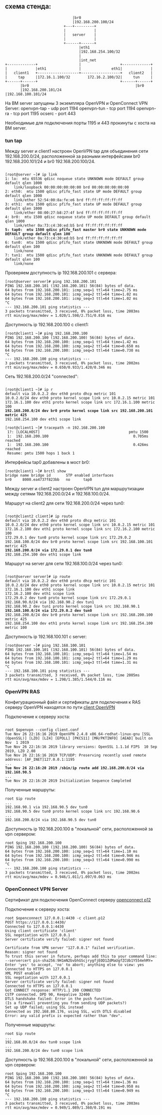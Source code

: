 ## схема стенда:


                                   |br0
                                   |192.168.200.100/24
                               +---+---------+
                               |             |
                               |   server    |
                               |             |
                               +------+------+
                                      |eth1
                                      |192.168.254.100/32
                                      |
                                      |int_net
    +-------------+                   |                  +-------------+
    |             |eth1               |              eth1|             |
    |   client1   +-------------------+------------------+   client2   |
    |     tap     |172.16.1.100/32        172.16.2.100/32|     tun     |
    +------+------+                                      +------+------+
           |br0                                                 |br0
           |192.168.200.101/24                                  |192.168.100.101/24



На ВМ server запущены 3 экземпляра OpenVPN и OpenConnect VPN Server:
openvpn-tap - udp port 1194
openvpn-tun - tcp port 1194
openvpn-ra - tcp port 1195
ocserc - port 443

Необходимые для подключения порты 1195 и 443 прокинуты с хоста на ВМ server.

### tun tap

Между server и client1 настроен OpenVPN tap для объединения сети 192.168.200.0/24, расположенной за
разными интерфейсами br0 192.168.200.101/24 и br0 192.168.200.100/24.

<pre><code>
[root@server ~]# ip link
1: lo: <LOOPBACK,UP,LOWER_UP> mtu 65536 qdisc noqueue state UNKNOWN mode DEFAULT group default qlen 1000
    link/loopback 00:00:00:00:00:00 brd 00:00:00:00:00:00
2: eth0: <BROADCAST,MULTICAST,UP,LOWER_UP> mtu 1500 qdisc pfifo_fast state UP mode DEFAULT group default qlen 1000
    link/ether 52:54:00:8a:fe:e6 brd ff:ff:ff:ff:ff:ff
3: eth1: <BROADCAST,MULTICAST,UP,LOWER_UP> mtu 1500 qdisc pfifo_fast state UP mode DEFAULT group default qlen 1000
    link/ether 08:00:27:b8:27:4f brd ff:ff:ff:ff:ff:ff
4: br0: <BROADCAST,MULTICAST,PROMISC,UP,LOWER_UP> mtu 1500 qdisc noqueue state UP mode DEFAULT group default qlen 1000
    link/ether 0a:73:c4:30:ed:b5 brd ff:ff:ff:ff:ff:ff
<b>5: tap0: <BROADCAST,MULTICAST,PROMISC,UP,LOWER_UP> mtu 1500 qdisc pfifo_fast master br0 state UNKNOWN mode DEFAULT group default qlen 100</b>
    link/ether 0a:73:c4:30:ed:b5 brd ff:ff:ff:ff:ff:ff
6: tun0: <POINTOPOINT,MULTICAST,NOARP,UP,LOWER_UP> mtu 1500 qdisc pfifo_fast state UNKNOWN mode DEFAULT group default qlen 100
    link/none
7: tun1: <POINTOPOINT,MULTICAST,NOARP,UP,LOWER_UP> mtu 1500 qdisc pfifo_fast state UNKNOWN mode DEFAULT group default qlen 100
    link/none
</code></pre>

Проверяем доступность ip 192.168.200.101 с сервера:

    [root@server server]# ping 192.168.200.101
    PING 192.168.200.101 (192.168.200.101) 56(84) bytes of data.
    64 bytes from 192.168.200.101: icmp_seq=1 ttl=64 time=2.75 ms
    64 bytes from 192.168.200.101: icmp_seq=2 ttl=64 time=1.02 ms
    64 bytes from 192.168.200.101: icmp_seq=3 ttl=64 time=1.02 ms
    ^C
    --- 192.168.200.101 ping statistics ---
    3 packets transmitted, 3 received, 0% packet loss, time 2003ms
    rtt min/avg/max/mdev = 1.020/1.598/2.751/0.816 ms


Доступность ip 192.168.200.100 с client1:

    [root@client1 ~]# ping 192.168.200.100
    PING 192.168.200.100 (192.168.200.100) 56(84) bytes of data.
    64 bytes from 192.168.200.100: icmp_seq=1 ttl=64 time=1.42 ms
    64 bytes from 192.168.200.100: icmp_seq=2 ttl=64 time=0.650 ms
    64 bytes from 192.168.200.100: icmp_seq=3 ttl=64 time=0.730 ms
    ^C
    --- 192.168.200.100 ping statistics ---
    3 packets transmitted, 3 received, 0% packet loss, time 2002ms
    rtt min/avg/max/mdev = 0.650/0.933/1.420/0.346 ms

Сеть 192.168.200.0/24 "connected":
<pre><code>
[root@client1 ~]# ip r
default via 10.0.2.2 dev eth0 proto dhcp metric 101 
10.0.2.0/24 dev eth0 proto kernel scope link src 10.0.2.15 metric 101 
172.16.1.100 dev eth1 proto kernel scope link src 172.16.1.100 metric 100 
<b>192.168.200.0/24 dev br0 proto kernel scope link src 192.168.200.101 metric 425</b>
192.168.254.100 dev eth1 scope link 
</code></pre>

    [root@client1 ~]# tracepath -n 192.168.200.100
     1?: [LOCALHOST]                                         pmtu 1500
     1:  192.168.200.100                                       0.705ms reached
     1:  192.168.200.100                                       0.426ms reached
	 Resume: pmtu 1500 hops 1 back 1 


Интерфейсы tap0 добавлены в мост br0:

    [root@client1 ~]# brctl show
    bridge name	bridge id		STP enabled	interfaces
    br0		8000.ea4737f823bb	no		tap0




Между server и client2 настроен OpenVPN tun для маршрутизации между сетями 192.168.200.0/24 и 192.168.100.0/24.

Маршрут на client2 для сети 192.168.200.0/24 через tun0:
<pre><code>
[root@client2 client]# ip route
default via 10.0.2.2 dev eth0 proto dhcp metric 101 
10.0.2.0/24 dev eth0 proto kernel scope link src 10.0.2.15 metric 101 
172.16.2.100 dev eth1 proto kernel scope link src 172.16.2.100 metric 100 
172.29.0.1 dev tun0 proto kernel scope link src 172.29.0.2
192.168.100.0/24 dev br0 proto kernel scope link src 192.168.100.101 metric 425 
<b>192.168.200.0/24 via 172.29.0.1 dev tun0</b>
192.168.254.100 dev eth1 scope link
</code></pre>

Маршрут на server для сети 192.168.100.0/24 через tun0:
<pre><code>
[root@server server]# ip route
default via 10.0.2.2 dev eth0 proto dhcp metric 101 
10.0.2.0/24 dev eth0 proto kernel scope link src 10.0.2.15 metric 101 
172.16.1.100 dev eth1 scope link 
172.16.2.100 dev eth1 scope link 
172.29.0.2 dev tun0 proto kernel scope link src 172.29.0.1 
192.168.90.0/24 via 192.168.90.2 dev tun1 
192.168.90.2 dev tun1 proto kernel scope link src 192.168.90.1 
<b>192.168.100.0/24 via 172.29.0.2 dev tun0</b>
192.168.200.0/24 dev br0 proto kernel scope link src 192.168.200.100 metric 425 
192.168.254.100 dev eth1 proto kernel scope link src 192.168.254.100 metric 100
</code></pre>

Доступность ip 192.168.100.101 с server:

    [root@server ~]# ping 192.168.100.101
    PING 192.168.100.101 (192.168.100.101) 56(84) bytes of data.
    64 bytes from 192.168.100.101: icmp_seq=1 ttl=64 time=1.54 ms
    64 bytes from 192.168.100.101: icmp_seq=2 ttl=64 time=1.29 ms
    64 bytes from 192.168.100.101: icmp_seq=3 ttl=64 time=1.31 ms
    ^C
    --- 192.168.100.101 ping statistics ---
    3 packets transmitted, 3 received, 0% packet loss, time 2005ms
    rtt min/avg/max/mdev = 1.298/1.385/1.544/0.116 ms

### OpenVPN RAS


Конфигурационный файл и сертификаты для подключения к RAS серверу OpenVPN находятся по пути
[client OpenVPN](provisioning/client)


Подключение к серверу хоста:
<pre><code>
root $openvpn --config client.conf
Tue Nov 26 22:16:16 2019 OpenVPN 2.4.8 x86_64-redhat-linux-gnu [SSL (OpenSSL)] [LZO] [LZ4] [EPOLL] [PKCS11] [MH/PKTINFO] [AEAD] built on Nov  1 2019
Tue Nov 26 22:16:16 2019 library versions: OpenSSL 1.1.1d FIPS  10 Sep 2019, LZO 2.08
Tue Nov 26 22:16:16 2019 TCP/UDP: Preserving recently used remote address: [AF_INET]127.0.0.1:1195
...
<b>Tue Nov 26 22:16:20 2019 /sbin/ip route add 192.168.200.0/24 via 192.168.90.5</b>
...
Tue Nov 26 22:16:20 2019 Initialization Sequence Completed
</code></pre>

Полученные маршруты:

    root $ip route
    ...
    192.168.90.1 via 192.168.90.5 dev tun0 
    192.168.90.5 dev tun0 proto kernel scope link src 192.168.90.6 
    ...
    192.168.200.0/24 via 192.168.90.5 dev tun0


Доступность ip 192.168.200.100 в "локальной" сети, расположенной за vpn сервером:

    root $ping 192.168.200.100
    PING 192.168.200.100 (192.168.200.100) 56(84) bytes of data.
    64 bytes from 192.168.200.100: icmp_seq=1 ttl=64 time=1.10 ms
    64 bytes from 192.168.200.100: icmp_seq=2 ttl=64 time=0.946 ms
    64 bytes from 192.168.200.100: icmp_seq=3 ttl=64 time=0.990 ms
    ^C
    --- 192.168.200.100 ping statistics ---
    3 packets transmitted, 3 received, 0% packet loss, time 2002ms
    rtt min/avg/max/mdev = 0.946/1.011/1.097/0.063 ms


### OpenConnect VPN Server

Сертификат для подключения OpenConnect серверу [openconnect p12](provisioning/client/client.p12)

Подключение к серверу хоста:

    root $openconnect 127.0.0.1:4430 -c client.p12 
    POST https://127.0.0.1:4430/
    Connected to 127.0.0.1:4430
    Using client certificate 'client'
    SSL negotiation with 127.0.0.1
    Server certificate verify failed: signer not found

    Certificate from VPN server "127.0.0.1" failed verification.
    Reason: signer not found
    To trust this server in future, perhaps add this to your command line:
    --servercert pin-sha256:9H1mN2bvbhGScjrygfjEOD1ZdMaUgfZCUb1Y554ehMY=
    Enter 'yes' to accept, 'no' to abort; anything else to view: yes
    Connected to HTTPS on 127.0.0.1
    XML POST enabled
    SSL negotiation with 127.0.0.1
    Server certificate verify failed: signer not found
    Connected to HTTPS on 127.0.0.1
    Got CONNECT response: HTTP/1.1 200 CONNECTED
    CSTP connected. DPD 90, Keepalive 32400
    DTLS handshake failed: Error in the push function.
    (Is a firewall preventing you from sending UDP packets?)
    Set up UDP failed; using SSL instead
    Connected as 192.168.80.176, using SSL, with DTLS disabled
    Error: any valid prefix is expected rather than "dev".


Полученные маршруты:

    root $ip route
    ...
    192.168.80.0/24 dev tun0 scope link 
    ...
    192.168.200.0/24 dev tun0 scope link 


Доступность ip 192.168.200.100 в "локальной" сети, расположенной за vpn сервером:

    root $ping 192.168.200.100
    PING 192.168.200.100 (192.168.200.100) 56(84) bytes of data.
    64 bytes from 192.168.200.100: icmp_seq=1 ttl=64 time=1.36 ms
    64 bytes from 192.168.200.100: icmp_seq=2 ttl=64 time=0.958 ms
    64 bytes from 192.168.200.100: icmp_seq=3 ttl=64 time=0.949 ms
    ^C
    --- 192.168.200.100 ping statistics ---
    3 packets transmitted, 3 received, 0% packet loss, time 2003ms
    rtt min/avg/max/mdev = 0.949/1.089/1.360/0.191 ms
